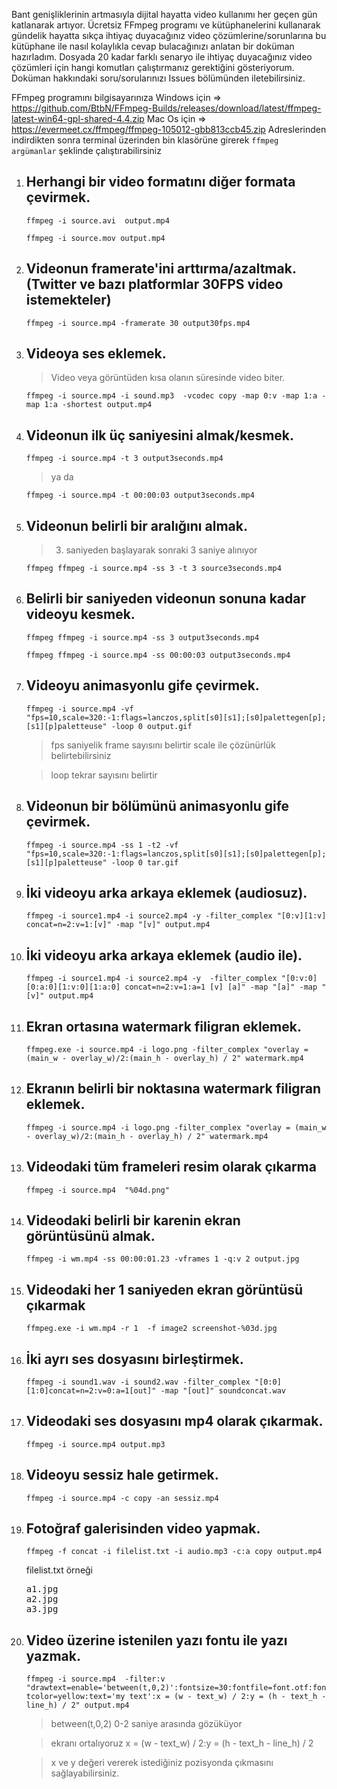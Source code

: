 Bant genişliklerinin artmasıyla dijital hayatta video kullanımı her geçen gün katlanarak artıyor. Ücretsiz FFmpeg programı ve kütüphanelerini kullanarak gündelik hayatta sıkça ihtiyaç duyacağınız video çözümlerine/sorunlarına bu kütüphane ile nasıl kolaylıkla cevap bulacağınızı anlatan bir doküman hazırladım. Dosyada 20 kadar farklı senaryo ile ihtiyaç duyacağınız video çözümleri için hangi komutları çalıştırmanız gerektiğini gösteriyorum. Doküman hakkındaki soru/sorularınızı Issues bölümünden iletebilirsiniz.

FFmpeg programını bilgisayarınıza
Windows için => https://github.com/BtbN/FFmpeg-Builds/releases/download/latest/ffmpeg-latest-win64-gpl-shared-4.4.zip 
Mac Os için => https://evermeet.cx/ffmpeg/ffmpeg-105012-gbb813ccb45.zip
Adreslerinden indirdikten sonra terminal üzerinden bin klasörüne girerek `ffmpeg argümanlar` şeklinde çalıştırabilirsiniz

<ol>
  <li><h2>Herhangi bir video formatını diğer formata çevirmek.</h2> </li>

`ffmpeg -i source.avi  output.mp4`

`ffmpeg -i source.mov output.mp4`

<li><h2>Videonun framerate'ini arttırma/azaltmak. (Twitter ve bazı platformlar 30FPS video istemekteler)</h2> </li>

`ffmpeg -i source.mp4 -framerate 30 output30fps.mp4`

 <li><h2> Videoya ses eklemek.</h2></li>
 
 > Video veya görüntüden kısa olanın süresinde video biter.
  
`ffmpeg -i source.mp4 -i sound.mp3  -vcodec copy -map 0:v -map 1:a -map 1:a -shortest output.mp4`
  

<li><h2> Videonun ilk üç saniyesini almak/kesmek.</li></h2>
  
`ffmpeg -i source.mp4 -t 3 output3seconds.mp4`
  
> ya da 

`ffmpeg -i source.mp4 -t 00:00:03 output3seconds.mp4`

<li><h2> Videonun belirli bir aralığını almak.</li></h2>
  
> 3. saniyeden başlayarak sonraki 3 saniye alınıyor

`ffmpeg ffmpeg -i source.mp4 -ss 3 -t 3 source3seconds.mp4`

<li><h2>  Belirli bir saniyeden videonun sonuna kadar videoyu kesmek.</li></h2>

`ffmpeg ffmpeg -i source.mp4 -ss 3 output3seconds.mp4`

`ffmpeg ffmpeg -i source.mp4 -ss 00:00:03 output3seconds.mp4`


<li><h2> Videoyu animasyonlu gife çevirmek.</h2></li>

`ffmpeg -i source.mp4 -vf "fps=10,scale=320:-1:flags=lanczos,split[s0][s1];[s0]palettegen[p];[s1][p]paletteuse" -loop 0 output.gif`

> fps saniyelik frame sayısını belirtir scale ile çözünürlük belirtebilirsiniz
  
> loop tekrar sayısını belirtir

<li><h2>Videonun bir bölümünü animasyonlu gife çevirmek.</h2></li>
  
`ffmpeg -i source.mp4 -ss 1 -t2 -vf "fps=10,scale=320:-1:flags=lanczos,split[s0][s1];[s0]palettegen[p];[s1][p]paletteuse" -loop 0 tar.gif`

<li><h2>İki videoyu arka arkaya eklemek (audiosuz).</h2></li>
  
`ffmpeg -i source1.mp4 -i source2.mp4 -y -filter_complex "[0:v][1:v] concat=n=2:v=1:[v]" -map "[v]" output.mp4`

<li><h2> İki videoyu arka arkaya eklemek (audio ile).</h2></li>

`ffmpeg -i source1.mp4 -i source2.mp4 -y  -filter_complex "[0:v:0][0:a:0][1:v:0][1:a:0] concat=n=2:v=1:a=1 [v] [a]" -map "[a]" -map "[v]" output.mp4`

<li><h2>Ekran ortasına watermark filigran eklemek.</h2></li>
  
`ffmpeg.exe -i source.mp4 -i logo.png -filter_complex "overlay = (main_w - overlay_w)/2:(main_h - overlay_h) / 2" watermark.mp4 `

<li><h2> Ekranın belirli bir noktasına watermark filigran eklemek.</h2> </li>
  
`ffmpeg -i source.mp4 -i logo.png -filter_complex "overlay = (main_w - overlay_w)/2:(main_h - overlay_h) / 2" watermark.mp4 `

<li><h2> Videodaki tüm frameleri resim olarak çıkarma</h2> </li>
  
`ffmpeg -i source.mp4  "%04d.png"`

<li><h2> Videodaki belirli bir karenin ekran görüntüsünü almak.</h2> </li>
  
`ffmpeg -i wm.mp4 -ss 00:00:01.23 -vframes 1 -q:v 2 output.jpg`

<li><h2> Videodaki her 1 saniyeden ekran görüntüsü çıkarmak</h2> </li>
  
`ffmpeg.exe -i wm.mp4 -r 1  -f image2 screenshot-%03d.jpg`

<li><h2> İki ayrı ses dosyasını birleştirmek.</h2> </li>
  
`ffmpeg -i sound1.wav -i sound2.wav -filter_complex "[0:0][1:0]concat=n=2:v=0:a=1[out]" -map "[out]" soundconcat.wav`

<li><h2> Videodaki ses dosyasını mp4 olarak çıkarmak.</h2></li>

`ffmpeg -i source.mp4 output.mp3`

<li><h2> Videoyu sessiz hale getirmek.</h2></li>

`ffmpeg -i source.mp4 -c copy -an sessiz.mp4`

<li><h2> Fotoğraf galerisinden video yapmak. </h2></li>

`ffmpeg -f concat -i filelist.txt -i audio.mp3 -c:a copy output.mp4`

filelist.txt örneği
<pre>
a1.jpg
a2.jpg
a3.jpg
</pre>
<li><h2>Video üzerine istenilen yazı fontu ile yazı yazmak.</h2></li>

`ffmpeg -i source.mp4  -filter:v "drawtext=enable='between(t,0,2)':fontsize=30:fontfile=font.otf:fontcolor=yellow:text='my text':x = (w - text_w) / 2:y = (h - text_h - line_h) / 2" output.mp4`

> between(t,0,2) 0-2 saniye arasında gözüküyor
 
> ekranı ortalıyoruz x = (w - text_w) / 2:y = (h - text_h - line_h) / 2

> x ve y değeri vererek istediğiniz pozisyonda çıkmasını sağlayabilirsiniz.
</ol>

